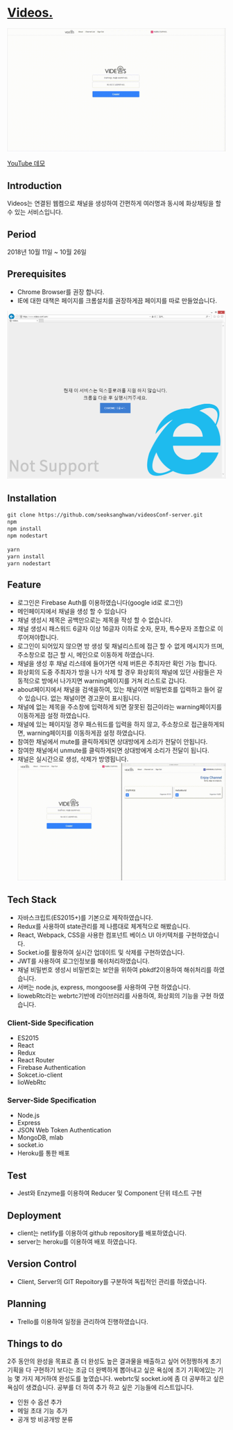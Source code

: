 # [Videos.](http://videos-conf.com/)

![videosConf-sever](./ReadmeImg/conf.gif)

[YouTube 데모](https://youtu.be/7AIV9IS0oKw)

## Introduction
Videos는 연결된 웹켐으로 채널을 생성하여 간편하게 여러명과 동시에 화상채팅을 할 수 있는 서비스입니다. 

## Period
2018년 10월 11일 ~ 10월 26일

## Prerequisites
- Chrome Browser를 권장 합니다.
- IE에 대한 대책은 페이지를 크롬설치를 권장하게끔 페이지를 따로 만들었습니다.

![videosConf-sever](./ReadmeImg/ie.png)

## Installation
```
git clone https://github.com/seoksanghwan/videosConf-server.git
npm
npm install
npm nodestart

yarn
yarn install
yarn nodestart
```

## Feature
- 로그인은 Firebase Auth를 이용하였습니다(google id로 로그인)
- 메인페이지에서 채널을 생성 할 수 있습니다
- 채널 생성시 제목은 공백만으로는 제목을 작성 할 수 없습니다.
- 채널 생성시 패스워드 6글자 이상 16글자 이하로 숫자, 문자, 특수문자 조합으로 이루어져야합니다.
- 로그인이 되어있지 않으면 방 생성 및 채널리스트에 접근 할 수 없게 메시지가 뜨며, 주소창으로 접근 할 시, 메인으로 이동하게 하였습니다.
- 채널을 생성 후 채널 리스테에 들어가면 삭제 버튼은 주최자만 확인 가능 합니다.
- 화상회의 도중 주최자가 방을 나가 삭제 할 경우 화상회의 채널에 있던 사람들은 자동적으로 방에서 나가지면 warning페이지를 거쳐 리스트로 갑니다.
- about페이지에서 채널을 검색을하여, 있는 채널이면 비밀번호를 입력하고 들어 갈 수 있습니다. 없는 채널이면 경고문이 표시됩니다.
- 채널에 없는 제목을 주소창에 입력하게 되면 잘못된 접근이라는 warning페이지를 이동하게끔 설정 하였습니다.
- 채널에 있는 페이지일 경우 패스워드를 입력을 하지 않고, 주소창으로 접근을하게되면, warning페이지를 이동하게끔 설정 하였습니다.
- 참여한 채널에서 mute를 클릭하게되면 상대방에게 소리가 전달이 안됩니다. 
- 참여한 채널에서 unmute를 클릭하게되면 상대방에게 소리가 전달이 됩니다. 
- 채널은 실시간으로 생성, 삭제가 방영됩니다.
![videosConf-sever](./ReadmeImg/realtime.gif)

## Tech Stack
- 자바스크립트(ES2015+)를 기본으로 제작하였습니다.
- Redux를 사용하여 state관리를 제 나름대로 체계적으로 해봤습니다.
- React, Webpack, CSS을 사용한 컴포넌트 베이스 UI 아키텍처를 구현하였습니다.
- Socket.io를 활용하여 실시간 업데이트 및 삭제를 구현하였습니다.
- JWT를 사용하여 로그인정보를 해쉬처리하였습니다.
- 채널 비밀번호 생성시 비밀번호는 보안을 위하여 pbkdf2이용하여 해쉬처리를 하였습니다.
- 서버는 node.js, express, mongoose를 사용하여 구현 하였습니다.
- liowebRtc라는 webrtc기반에 라이브러리를 사용하여, 화상회의 기능을 구현 하였습니다.

### Client-Side Specification

- ES2015
- React
- Redux
- React Router
- Firebase Authentication
- Sokcet.io-client
- lioWebRtc

### Server-Side Specification

- Node.js
- Express
- JSON Web Token Authentication
- MongoDB, mlab
- socket.io
- Heroku를 통한 배포

## Test

- Jest와 Enzyme를 이용하여 Reducer 및 Component 단위 테스트 구현

## Deployment
- client는 netlify를 이용하여 github repository를 배포하였습니다.
- server는 heroku를 이용하여 배포 하였습니다.

## Version Control
- Client, Server의 GIT Repoitory를 구분하여 독립적인 관리를 하였습니다.

## Planning
- Trello를 이용하여 일정을 관리하여 진행하였습니다. 

## Things to do
2주 동안의 완성을 목표로 좀 더 완성도 높은 결과물을 배출하고 싶어 어정쩡하게 초기 기획을 다 구현하기 보다는 조금 더 완벽하게
뽑아내고 싶은 욕심에 초기 기획에있는 기능 몇 가지 제거하여 완성도를 높였습니다. webrtc및 socket.io에 좀 더 공부하고 싶은 욕심이 생겼습니다.
공부를 더 하여 추가 하고 싶은 기능들에 리스트입니다.

- 인원 수 옵션 추가
- 메일 초대 기능 추가
- 공개 방 비공개방 분류
